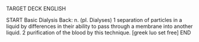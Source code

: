 TARGET DECK
ENGLISH

START
Basic
Dialysis
Back: n. (pl. Dialyses) 1 separation of particles in a liquid by differences in their ability to pass through a membrane into another liquid. 2 purification of the blood by this technique. [greek luo set free]
END
